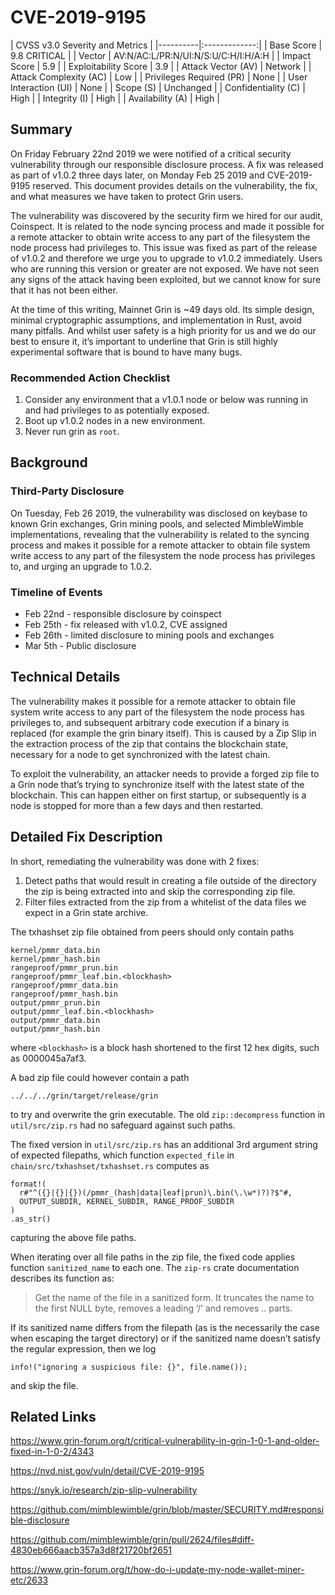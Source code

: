 CVE-2019-9195
=============

| CVSS v3.0 Severity and Metrics |
|----------|:-------------:|
| Base Score |  9.8 CRITICAL |
| Vector |  AV:N/AC:L/PR:N/UI:N/S:U/C:H/I:H/A:H |
| Impact Score | 5.9 |
| Exploitability Score | 3.9 |
| Attack Vector (AV) | Network |
| Attack Complexity (AC) | Low |
| Privileges Required (PR) | None |
| User Interaction (UI) | None |
| Scope (S) | Unchanged |
| Confidentiality (C) | High |
| Integrity (I) | High |
| Availability (A) | High |

## Summary
On Friday February 22nd 2019 we were notified of a critical security vulnerability through our responsible disclosure process. A fix was released as part of v1.0.2 three days later, on Monday Feb 25 2019 and CVE-2019-9195 reserved. This document provides details on the vulnerability, the fix, and what measures we have taken to protect Grin users.

The vulnerability was discovered by the security firm we hired for our audit, Coinspect. It is related to the node syncing process and made it possible for a remote attacker to obtain write access to any part of the filesystem the node process had privileges to. This issue was fixed as part of the release of v1.0.2 and therefore we urge you to upgrade to v1.0.2 immediately. Users who are running this version or greater are not exposed. We have not seen any signs of the attack having been exploited, but we cannot know for sure that it has not been either.

At the time of this writing, Mainnet Grin is ~49 days old. Its simple design, minimal cryptographic assumptions, and implementation in Rust, avoid many pitfalls. And whilst user safety is a high priority for us and we do our best to ensure it, it’s important to underline that Grin is still highly experimental software that is bound to have many bugs.

### Recommended Action Checklist
1.  Consider any environment that a v1.0.1 node or below was running in and had privileges to as potentially exposed.
2.  Boot up v1.0.2 nodes in a new environment.
3.  Never run grin as `root`.

## Background

### Third-Party Disclosure
On Tuesday, Feb 26 2019, the vulnerability was disclosed on keybase to known Grin exchanges, Grin mining pools, and selected MimbleWimble implementations, revealing that the vulnerability is related to the syncing process and makes it possible for a remote attacker to obtain file system write access to any part of the filesystem the node process has privileges to, and urging an upgrade to 1.0.2.

### Timeline of Events
* Feb 22nd - responsible disclosure by coinspect
* Feb 25th - fix released with v1.0.2, CVE assigned
* Feb 26th - limited disclosure to mining pools and exchanges
* Mar 5th - Public disclosure

## Technical Details
The vulnerability makes it possible for a remote attacker to obtain file system write access to any part of the filesystem the node process has privileges to, and subsequent arbitrary code execution if a binary is replaced (for example the grin binary itself). This is caused by a Zip Slip in the extraction process of the zip that contains the blockchain state, necessary for a node to get synchronized with the latest chain.

To exploit the vulnerability, an attacker needs to provide a forged zip file to a Grin node that’s trying to synchronize itself with the latest state of the blockchain. This can happen either on first startup, or subsequently is a node is stopped for more than a few days and then restarted.

## Detailed Fix Description
In short, remediating the vulnerability was done with 2 fixes:

1. Detect paths that would result in creating a file outside of the directory
the zip is being extracted into and skip the corresponding zip file.
2. Filter files extracted from the zip from a whitelist of the data files we
expect in a Grin state archive.

The txhashset zip file obtained from peers should only contain paths
```
kernel/pmmr_data.bin
kernel/pmmr_hash.bin
rangeproof/pmmr_prun.bin
rangeproof/pmmr_leaf.bin.<blockhash>
rangeproof/pmmr_data.bin
rangeproof/pmmr_hash.bin
output/pmmr_prun.bin
output/pmmr_leaf.bin.<blockhash>
output/pmmr_data.bin
output/pmmr_hash.bin
```
where `<blockhash>` is a block hash shortened to the first 12 hex digits, such as 0000045a7af3.

A bad zip file could however contain a path

`../../../grin/target/release/grin`

to try and overwrite the grin executable. The old `zip::decompress` function in `util/src/zip.rs` had no safeguard against such paths.

The fixed version in `util/src/zip.rs` has an additional 3rd argument string of expected filepaths,
which function `expected_file` in `chain/src/txhashset/txhashset.rs` computes as
```
format!(
  r#"^({}|{}|{})(/pmmr_(hash|data|leaf|prun)\.bin(\.\w*)?)?$"#,
  OUTPUT_SUBDIR, KERNEL_SUBDIR, RANGE_PROOF_SUBDIR
)
.as_str()
```
capturing the above file paths.

When iterating over all file paths in the zip file, the fixed code applies function `sanitized_name` to each one. The `zip-rs` crate documentation describes its function as:
>Get the name of the file in a sanitized form. It truncates the name to the first NULL byte, removes a leading ‘/’ and removes .. parts.

If its sanitized name differs from the filepath (as is the necessarily the case when escaping the target directory) or if the sanitized name doesn’t satisfy the regular expression, then we log

`info!("ignoring a suspicious file: {}", file.name());`

and skip the file.

## Related Links
https://www.grin-forum.org/t/critical-vulnerability-in-grin-1-0-1-and-older-fixed-in-1-0-2/4343

https://nvd.nist.gov/vuln/detail/CVE-2019-9195

https://snyk.io/research/zip-slip-vulnerability

https://github.com/mimblewimble/grin/blob/master/SECURITY.md#responsible-disclosure

https://github.com/mimblewimble/grin/pull/2624/files#diff-4830eb666aacb357a3d8f21720bf2651

https://www.grin-forum.org/t/how-do-i-update-my-node-wallet-miner-etc/2633
